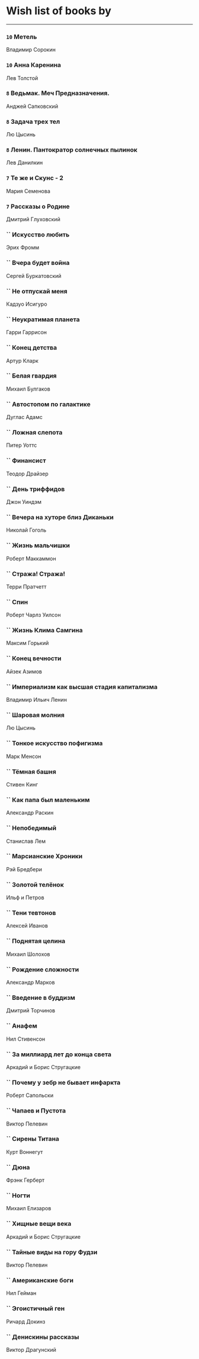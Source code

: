 # Wish list of books by [](https://plus.google.com/u/0/105803270930838059244/)
---

### `10` Метель
Владимир Сорокин

### `10` Анна Каренина
Лев Толстой

### `8` Ведьмак. Меч Предназначения.
Анджей Сапковский

### `8` Задача трех тел
Лю Цысинь

### `8` Ленин. Пантократор солнечных пылинок
Лев Данилкин

### `7` Те же и Скунс - 2
Мария Семенова

### `7` Рассказы о Родине
Дмитрий Глуховский

### `` Искусство любить
Эрих Фромм

### `` Вчера будет война
Сергей Буркатовский

### `` Не отпускай меня
Кадзуо Исигуро

### `` Неукратимая планета
Гарри Гаррисон

### `` Конец детства
Артур Кларк

### `` Белая гвардия
Михаил Булгаков

### `` Автостопом по галактике
Дуглас Адамс

### `` Ложная слепота
Питер Уоттс

### `` Финансист
Теодор Драйзер

### `` День триффидов
Джон Уиндэм

### `` Вечера на хуторе близ Диканьки
Николай Гоголь

### `` Жизнь мальчишки
Роберт Маккаммон

### `` Стража! Стража!
Терри Пратчетт

### `` Спин
Роберт Чарлз Уилсон

### `` Жизнь Клима Самгина
Максим Горький

### `` Конец вечности
Айзек Азимов

### `` Империализм как высшая стадия капитализма
Владимир Ильич Ленин

### `` Шаровая молния
Лю Цысинь

### `` Тонкое искусство пофигизма
Марк Менсон

### `` Тёмная башня
Стивен Кинг

### `` Как папа был маленьким
Александр Раскин

### `` Непобедимый
Станислав Лем

### `` Марсианские Хроники
Рэй Бредбери

### `` Золотой телёнок
Ильф и Петров

### `` Тени тевтонов
Алексей Иванов

### `` Поднятая целина
Михаил Шолохов

### `` Рождение сложности
Александр Марков

### `` Введение в буддизм
Дмитрий Торчинов

### `` Анафем
Нил Стивенсон

### `` За миллиард лет до конца света
Аркадий и Борис Стругацкие

### `` Почему у зебр не бывает инфаркта
Роберт Сапольски

### `` Чапаев и Пустота
Виктор Пелевин

### `` Сирены Титана
Курт Воннегут

### `` Дюна
Фрэнк Герберт

### `` Ногти
Михаил Елизаров

### `` Хищные вещи века
Аркадий и Борис Стругацкие

### `` Тайные виды на гору Фудзи
Виктор Пелевин

### `` Американские боги
Нил Гейман

### `` Эгоистичный ген
Ричард Докинз

### `` Денискины рассказы
Виктор Драгунский

